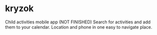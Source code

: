 # kryzok
Child activities mobile app (NOT FINISHED)
Search for activities and add them to your calendar. Location and phone in one easy to navigate place.